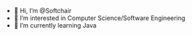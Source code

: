 - 👋 Hi, I’m @Softchair
- 👀 I’m interested in Computer Science/Software Engineering
- 🌱 I’m currently learning Java

<!---
Softchair/Softchair is a ✨ special ✨ repository because its `README.md` (this file) appears on your GitHub profile.
You can click the Preview link to take a look at your changes.
--->
